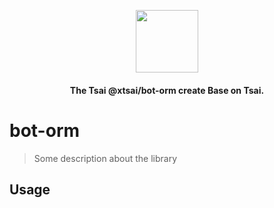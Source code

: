 <p align="center">
  <picture>
    <img src="https://ucarecdn.com/eac2c945-177d-4fc9-8bc1-fa2be48ad3a2/lotolab_golden.svg" height="100"/>
  </picture>
  <h4 align="center">
    The Tsai @xtsai/bot-orm create Base on Tsai.
  </h4>
</p>

# bot-orm

> Some description about the library

## Usage
